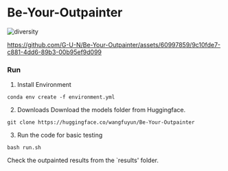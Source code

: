 # Be-Your-Outpainter

![diversity](https://github.com/G-U-N/Be-Your-Outpainter/assets/60997859/0bd3e853-0aa3-4fbc-8e19-32258f39c4c2)


https://github.com/G-U-N/Be-Your-Outpainter/assets/60997859/9c10fde7-c881-4dd6-89b3-00b95ef9d099


### Run

1. Install Environment

```shell
conda env create -f environment.yml
```
2. Downloads
Download the models folder from Huggingface.

```shell
git clone https://huggingface.co/wangfuyun/Be-Your-Outpainter
```

3. Run the code for basic testing

```shell
bash run.sh
```
Check the outpainted results from the `results' folder.



